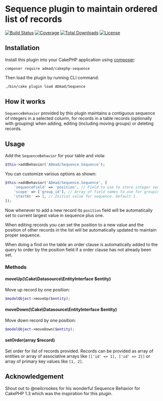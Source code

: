 # Sequence plugin to maintain ordered list of records

[![Build Status](https://img.shields.io/github/actions/workflow/status/ADmad/cakephp-sequence/ci.yml?branch=master&style=flat-square)](https://github.com/ADmad/cakephp-sequence/actions/workflows/ci.yml)
[![Coverage](https://img.shields.io/codecov/c/github/ADmad/cakephp-sequence.svg?style=flat-square)](https://codecov.io/github/ADmad/cakephp-sequence)
[![Total Downloads](https://img.shields.io/packagist/dt/admad/cakephp-sequence.svg?style=flat-square)](https://packagist.org/packages/admad/cakephp-sequence)
[![License](https://img.shields.io/badge/license-MIT-blue.svg?style=flat-square)](LICENSE.txt)

## Installation

Install this plugin into your CakePHP application using [composer](http://getcomposer.org):

```
composer require admad/cakephp-sequence
```

Then load the plugin by running CLI command:

```bash
./bin/cake plugin load ADmad/Sequence
```

## How it works

`SequenceBehavior` provided by this plugin maintains a contiguous sequence of
integers in a selected column, for records in a table records (optionally with grouping)
when adding, editing (including moving groups) or deleting records.

## Usage

Add the `SequenceBehavior` for your table and viola:

```php
$this->addBehavior('ADmad/Sequence.Sequence');
```

You can customize various options as shown:

```php
$this->addBehavior('ADmad/Sequence.Sequence', [
    'sequenceField' => 'position', // Field to use to store integer sequence. Default "position".
    'scope' => ['group_id'], // Array of field names to use for grouping records. Default [].
    'startAt' => 1, // Initial value for sequence. Default 1.
]);
```

Now whenever to add a new record its `position` field will be automatically
set to current largest value in sequence plus one.

When editing records you can set the position to a new value and the position of
other records in the list will be automatically updated to maintain proper
sequence.

When doing a find on the table an order clause is automatically added to the
query to order by the position field if a order clause has not already been set.

### Methods

#### moveUp(\Cake\Datasource\EntityInterface $entity)
Move up record by one position:

```php
$modelObject->moveUp($entity);
```

#### moveDown(\Cake\Datasource\EntityInterface $entity)
Move down record by one position:

```php
$modelObject->moveDown($entity);
```

#### setOrder(array $record)
Set order for list of records provided. Records can be provided as array of
entities or array of associative arrays like `[['id' => 1], ['id' => 2]]` or
array of primary key values like `[1, 2]`.

## Acknowledgement

Shout out to @neilcrookes for his wonderful Sequence Behavior for CakePHP 1.3
which was the inspiration for this plugin.
